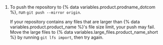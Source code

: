 1. To push the repository to {% data variables.product.prodname_dotcom %}, run `git push --mirror origin`.

   If your repository contains any files that are larger than {% data variables.product.product_name %}'s file size limit, your push may fail. Move the large files to {% data variables.large_files.product_name_short %} by running `git lfs import`, then try again.